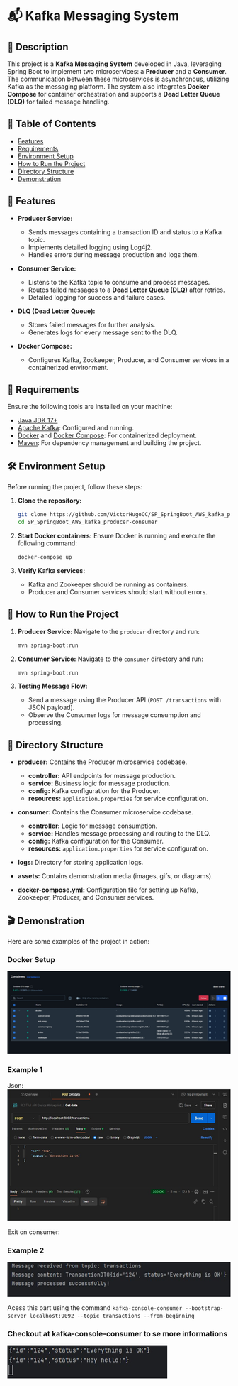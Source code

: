 
# 📬 Kafka Messaging System

## 📝 Description

This project is a **Kafka Messaging System** developed in Java, leveraging Spring Boot to implement two microservices: a **Producer** and a **Consumer**. The communication between these microservices is asynchronous, utilizing Kafka as the messaging platform. The system also integrates **Docker Compose** for container orchestration and supports a **Dead Letter Queue (DLQ)** for failed message handling.

## 📑 Table of Contents

- [Features](#features)
- [Requirements](#requirements)
- [Environment Setup](#environment-setup)
- [How to Run the Project](#how-to-run-the-project)
- [Directory Structure](#directory-structure)
- [Demonstration](#demonstration)

## 🚀 Features

- **Producer Service:**
  - Sends messages containing a transaction ID and status to a Kafka topic.
  - Implements detailed logging using Log4j2.
  - Handles errors during message production and logs them.

- **Consumer Service:**
  - Listens to the Kafka topic to consume and process messages.
  - Routes failed messages to a **Dead Letter Queue (DLQ)** after retries.
  - Detailed logging for success and failure cases.

- **DLQ (Dead Letter Queue):**
  - Stores failed messages for further analysis.
  - Generates logs for every message sent to the DLQ.

- **Docker Compose:**
  - Configures Kafka, Zookeeper, Producer, and Consumer services in a containerized environment.

## 🧰 Requirements

Ensure the following tools are installed on your machine:

- [Java JDK 17+](https://www.oracle.com/java/technologies/javase-jdk17-downloads.html)
- [Apache Kafka](https://kafka.apache.org/): Configured and running.
- [Docker](https://www.docker.com/) and [Docker Compose](https://docs.docker.com/compose/): For containerized deployment.
- [Maven](https://maven.apache.org/install.html): For dependency management and building the project.

## 🛠 Environment Setup

Before running the project, follow these steps:

1. **Clone the repository:**
    ```bash
    git clone https://github.com/VictorHugoCC/SP_SpringBoot_AWS_kafka_producer-consumer.git
    cd SP_SpringBoot_AWS_kafka_producer-consumer
    ```

2. **Start Docker containers:**
    Ensure Docker is running and execute the following command:
    ```bash
    docker-compose up
    ```

3. **Verify Kafka services:**
   - Kafka and Zookeeper should be running as containers.
   - Producer and Consumer services should start without errors.

## 🚀 How to Run the Project

1. **Producer Service:**
   Navigate to the `producer` directory and run:
   ```bash
   mvn spring-boot:run
   ```

2. **Consumer Service:**
   Navigate to the `consumer` directory and run:
   ```bash
   mvn spring-boot:run
   ```

3. **Testing Message Flow:**
   - Send a message using the Producer API (`POST /transactions` with JSON payload).
   - Observe the Consumer logs for message consumption and processing.

## 📂 Directory Structure

- **producer:** Contains the Producer microservice codebase.
  - **controller:** API endpoints for message production.
  - **service:** Business logic for message production.
  - **config:** Kafka configuration for the Producer.
  - **resources:** `application.properties` for service configuration.



- **consumer:** Contains the Consumer microservice codebase.
  - **controller:** Logic for message consumption.
  - **service:** Handles message processing and routing to the DLQ.
  - **config:** Kafka configuration for the Consumer.
  - **resources:** `application.properties` for service configuration.

- **logs:** Directory for storing application logs.
- **assets:** Contains demonstration media (images, gifs, or diagrams).
- **docker-compose.yml:** Configuration file for setting up Kafka, Zookeeper, Producer, and Consumer services.

## 🎬 Demonstration

Here are some examples of the project in action:

### Docker Setup
![Docker Setup](./assets/docker-image.jpeg)

### Example 1
Json:
![Example 1](./assets/image-1.jpeg)

Exit on consumer:
### Example 2
![Example 2](./assets/image-2.jpeg)

Acess this part using the command `kafka-console-consumer --bootstrap-server localhost:9092 --topic transactions --from-beginning`
### Checkout at kafka-console-consumer to se more informations
![Example 2](./assets/kafka-console-consumer.jpeg)